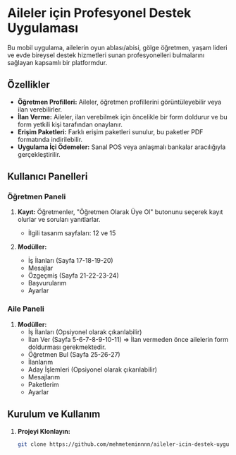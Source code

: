 # Aileler için Profesyonel Destek Uygulaması

Bu mobil uygulama, ailelerin oyun ablası/abisi, gölge öğretmen, yaşam lideri ve evde bireysel destek hizmetleri sunan profesyonelleri bulmalarını sağlayan kapsamlı bir platformdur. 

## Özellikler

- **Öğretmen Profilleri:** Aileler, öğretmen profillerini görüntüleyebilir veya ilan verebilirler.
- **İlan Verme:** Aileler, ilan verebilmek için öncelikle bir form doldurur ve bu form yetkili kişi tarafından onaylanır.
- **Erişim Paketleri:** Farklı erişim paketleri sunulur, bu paketler PDF formatında indirilebilir.
- **Uygulama İçi Ödemeler:** Sanal POS veya anlaşmalı bankalar aracılığıyla gerçekleştirilir.

## Kullanıcı Panelleri

### Öğretmen Paneli

1. **Kayıt:** Öğretmenler, "Öğretmen Olarak Üye Ol" butonunu seçerek kayıt olurlar ve soruları yanıtlarlar. 
   - İlgili tasarım sayfaları: 12 ve 15

2. **Modüller:**
   - İş İlanları (Sayfa 17-18-19-20)
   - Mesajlar
   - Özgeçmiş (Sayfa 21-22-23-24)
   - Başvurularım
   - Ayarlar

### Aile Paneli

1. **Modüller:**
   - İş İlanları (Opsiyonel olarak çıkarılabilir)
   - İlan Ver (Sayfa 5-6-7-8-9-10-11) => İlan vermeden önce ailelerin form doldurması gerekmektedir.
   - Öğretmen Bul (Sayfa 25-26-27)
   - İlanlarım
   - Aday İşlemleri (Opsiyonel olarak çıkarılabilir)
   - Mesajlarım
   - Paketlerim
   - Ayarlar

## Kurulum ve Kullanım

1. **Projeyi Klonlayın:**
   ```bash
   git clone https://github.com/mehmeteminnnn/aileler-icin-destek-uygulamasi.git
